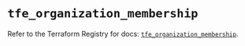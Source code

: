 # `tfe_organization_membership`

Refer to the Terraform Registry for docs: [`tfe_organization_membership`](https://registry.terraform.io/providers/hashicorp/tfe/0.65.1/docs/resources/organization_membership).
